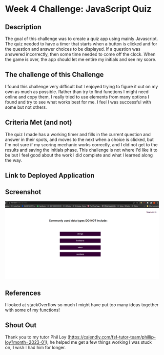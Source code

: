 # Week 4 Challenge: JavaScript Quiz
## Description
The goal of this challenge was to create a quiz app using mainly Javascript.  The quiz needed to have a timer that starts when a button is clicked and for the question and answer choices to be displayed.  If a question was answered incorrectly, then some time needed to come off the clock. When the game is over, the app should let me entire my initials and see my score.
## The challenge of this Challenge
I found this challenge very difficult but I enjoyed trying to figure it out on my own as much as possible.  Rather than try to find functions I might need online and copy them, I really tried to use elements from many options I found and try to see what works best for me. I feel I was successful with some but not others.
## Criteria Met (and not)
The quiz I made has a working timer and fills in the current question and answer in their spots, and moves to the next when a choice is clicked, but I'm not sure if my scoring mechanic works correctly, and I did not get to the results and saving the initials phase.  This challenge is not where I'd like it to be but I feel good about the work I did complete and what I learned along the way.
## Link to Deployed Application
## Screenshot
![Alt text](assets/week4-screenshot.PNG)
## References
I looked at stackOverflow so much I might have put too many ideas together with some of my functions!
## Shout Out
Thank you to my tutor Phil Loy (https://calendly.com/fsf-tutor-team/phillip-loy?month=2023-01), he helped me get a few things working I was stuck on, I wish I had him for longer.